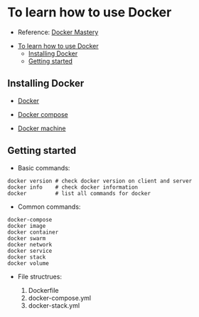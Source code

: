 # To learn how to use Docker

- Reference: [Docker Mastery](https://www.udemy.com/docker-mastery/learn/v4/overview)

<!-- TOC -->

- [To learn how to use Docker](#to-learn-how-to-use-docker)
  - [Installing Docker](#installing-docker)
  - [Getting started](#getting-started)

<!-- /TOC -->

## Installing Docker

- [Docker](https://docs.docker.com/install/linux/docker-ce/ubuntu/)

- [Docker compose](https://docs.docker.com/machine/install-machine/)

- [Docker machine](https://docs.docker.com/compose/install/)

## Getting started

- Basic commands:

```shell
docker version # check docker version on client and server
docker info    # check docker information
docker         # list all commands for docker
```

- Common commands:

```shell
docker-compose
docker image
docker container
docker swarm
docker network
docker service
docker stack
docker volume
```

- File structrues:

  1. Dockerfile
  2. docker-compose.yml
  3. docker-stack.yml
